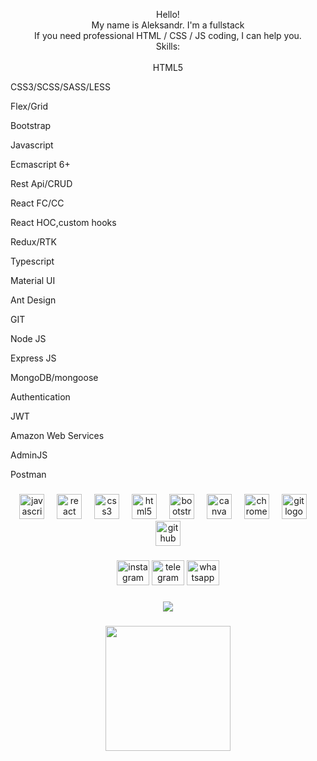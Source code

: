 <p align="center">Hello!<br>My name is Aleksandr. I'm a fullstack<br>If you need professional HTML / CSS / JS coding, I can help you.<br>Skills:
  <br/>

<br/>
HTML5
  <br/>

CSS3/SCSS/SASS/LESS 
<br/>

Flex/Grid 
<br/>

Bootstrap
<br/>

Javascript
<br/>

Ecmascript 6+ 
<br/>

Rest Api/CRUD 
<br/>

React FC/CC 
<br/>

React HOC,custom hooks 
<br/>

Redux/RTK
<br/>

Typescript 
<br/>

Material UI 
<br/>

Ant Design 
<br/>

GIT
<br/>

Node JS 
<br/>

Express JS 
<br/>

MongoDB/mongoose 
<br/>

Authentication
<br/>

JWT
<br/>

Amazon Web Services 
<br/>

AdminJS 
<br/>

Postman
<br/>
</p>

###

<div align="center">
  <img src="https://cdn.jsdelivr.net/gh/devicons/devicon/icons/javascript/javascript-original.svg" height="40" alt="javascript logo"  />
  <img width="12" />
  <img src="https://cdn.jsdelivr.net/gh/devicons/devicon/icons/react/react-original.svg" height="40" alt="react logo"  />
  <img width="12" />
  <img src="https://cdn.jsdelivr.net/gh/devicons/devicon/icons/css3/css3-original.svg" height="40" alt="css3 logo"  />
  <img width="12" />
  <img src="https://cdn.jsdelivr.net/gh/devicons/devicon/icons/html5/html5-original.svg" height="40" alt="html5 logo"  />
  <img width="12" />
  <img src="https://cdn.jsdelivr.net/gh/devicons/devicon/icons/bootstrap/bootstrap-original.svg" height="40" alt="bootstrap logo"  />
  <img width="12" />
  <img src="https://cdn.jsdelivr.net/gh/devicons/devicon/icons/canva/canva-original.svg" height="40" alt="canva logo"  />
  <img width="12" />
  <img src="https://cdn.jsdelivr.net/gh/devicons/devicon/icons/chrome/chrome-original.svg" height="40" alt="chrome logo"  />
  <img width="12" />
  <img src="https://cdn.jsdelivr.net/gh/devicons/devicon/icons/git/git-original.svg" height="40" alt="git logo"  />
  <img width="12" />
  <img src="https://cdn.jsdelivr.net/gh/devicons/devicon/icons/github/github-original.svg" height="40" alt="github logo"  />
</div>

###

<div align="center">
  <img src="https://raw.githubusercontent.com/maurodesouza/profile-readme-generator/master/src/assets/icons/social/instagram/default.svg" width="52" height="40" alt="instagram logo"  />
  <img src="https://raw.githubusercontent.com/maurodesouza/profile-readme-generator/master/src/assets/icons/social/telegram/default.svg" width="52" height="40" alt="telegram logo"  />
  <img src="https://raw.githubusercontent.com/maurodesouza/profile-readme-generator/master/src/assets/icons/social/whatsapp/default.svg" width="52" height="40" alt="whatsapp logo"  />
</div>

###

<div align="center">
  <img src="https://profile-counter.glitch.me/developerAleksandr777/count.svg?"  />
</div>

###

<div align="center">
  <img height="200" src="https://media.giphy.com/media/SvFocn0wNMx0iv2rYz/giphy.gif"  />
</div>

###
